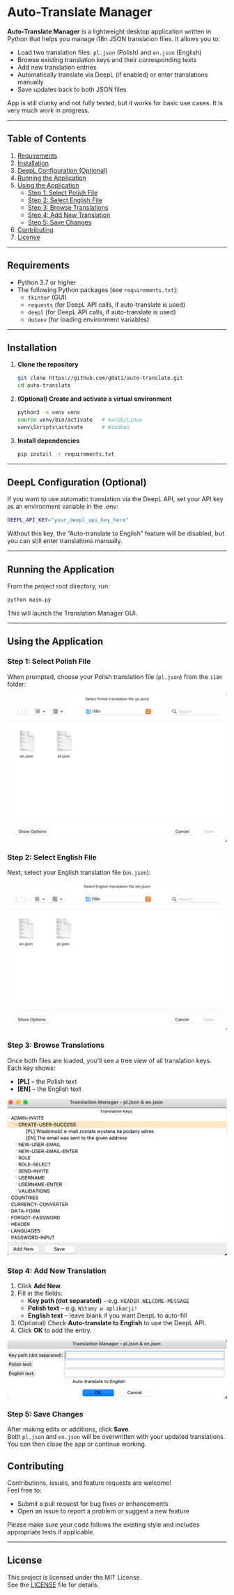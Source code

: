 # Auto-Translate Manager

**Auto-Translate Manager** is a lightweight desktop application written in Python that helps you manage i18n JSON translation files. It allows you to:

- Load two translation files: `pl.json` (Polish) and `en.json` (English)  
- Browse existing translation keys and their corresponding texts  
- Add new translation entries  
- Automatically translate via DeepL (if enabled) or enter translations manually  
- Save updates back to both JSON files  

App is still clunky and not fully tested, but it works for basic use cases. It is very much work in progress.

---

## Table of Contents

1. [Requirements](#requirements)  
2. [Installation](#installation)  
3. [DeepL Configuration (Optional)](#deepl-configuration-optional)  
4. [Running the Application](#running-the-application)  
5. [Using the Application](#using-the-application)  
   - [Step 1: Select Polish File](#step-1-select-polish-file)  
   - [Step 2: Select English File](#step-2-select-english-file)  
   - [Step 3: Browse Translations](#step-3-browse-translations)  
   - [Step 4: Add New Translation](#step-4-add-new-translation)  
   - [Step 5: Save Changes](#step-5-save-changes)  
6. [Contributing](#contributing)  
7. [License](#license)  

---

## Requirements

- Python 3.7 or higher  
- The following Python packages (see `requirements.txt`):  
  - `tkinter` (GUI)  
  - `requests` (for DeepL API calls, if auto-translate is used)  
  - `deepl` (for DeepL API calls, if auto-translate is used)
  - `dotenv` (for loading environment variables)

---

## Installation

1. **Clone the repository**  
   ```bash
   git clone https://github.com/g0at1/auto-translate.git
   cd auto-translate
   ```
2. **(Optional) Create and activate a virtual environment**  
   ```bash
   python3 -m venv venv
   source venv/bin/activate   # macOS/Linux
   venv\Scripts\activate      # Windows
   ```
3. **Install dependencies**  
   ```bash
   pip install -r requirements.txt
   ```

---

## DeepL Configuration (Optional)

If you want to use automatic translation via the DeepL API, set your API key as an environment variable in the .env:

  ```bash
  DEEPL_API_KEY="your_deepl_api_key_here"
  ```
Without this key, the “Auto-translate to English” feature will be disabled, but you can still enter translations manually.

---

## Running the Application

From the project root directory, run:

```bash
python main.py
```

This will launch the Translation Manager GUI.

---

## Using the Application

### Step 1: Select Polish File

When prompted, choose your Polish translation file (`pl.json`) from the `i18n` folder:

![Select Polish File](./screenshots/select_pl_file.png)

### Step 2: Select English File

Next, select your English translation file (`en.json`):

![Select English File](./screenshots/select_en_file.png)

### Step 3: Browse Translations

Once both files are loaded, you’ll see a tree view of all translation keys. Each key shows:

- **[PL]** – the Polish text  
- **[EN]** – the English text  

![Browse Translations](./screenshots/browse_keys.png)

### Step 4: Add New Translation

1. Click **Add New**.  
2. Fill in the fields:
   - **Key path (dot separated)** – e.g. `HEADER.WELCOME-MESSAGE`  
   - **Polish text** – e.g. `Witamy w aplikacji!`  
   - **English text** – leave blank if you want DeepL to auto-fill  
3. (Optional) Check **Auto-translate to English** to use the DeepL API.  
4. Click **OK** to add the entry.

![Add New Translation](./screenshots/add_new_key.png)

### Step 5: Save Changes

After making edits or additions, click **Save**.  
Both `pl.json` and `en.json` will be overwritten with your updated translations.  
You can then close the app or continue working.

## Contributing

Contributions, issues, and feature requests are welcome!  
Feel free to:

- Submit a pull request for bug fixes or enhancements  
- Open an issue to report a problem or suggest a new feature  

Please make sure your code follows the existing style and includes appropriate tests if applicable.

---

## License

This project is licensed under the MIT License.  
See the [LICENSE](LICENSE) file for details.
